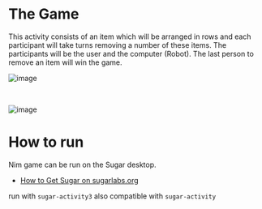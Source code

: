 The Game
=============

This activity consists of an item which will be arranged in rows and each participant will take turns removing a number of these items. The participants will be the user and the computer (Robot). The last person to remove an item will win the game. 


![image](https://github.com/user-attachments/assets/6023d443-302a-48c2-9d7f-24ff07c5bcfc)

<br/>

![image](https://github.com/user-attachments/assets/a47358d1-bc53-4352-a0c9-5e23a0561aba)


How to run
===========

Nim game can be run on the Sugar desktop.

* [How to Get Sugar on sugarlabs.org](https://sugarlabs.org/)

run with `sugar-activity3`
also compatible with `sugar-activity`

